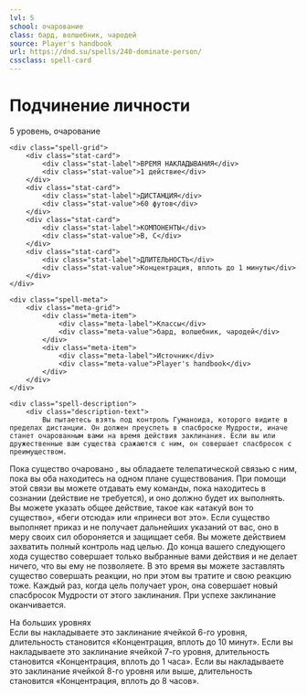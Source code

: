 ```yaml
---
lvl: 5
school: очарование
class: бард, волшебник, чародей
source: Player's handbook
url: https://dnd.su/spells/240-dominate-person/
cssclass: spell-card
---
```


<div class="spell-container">
    <div class="spell-header">
        <h1 class="spell-name">Подчинение личности</h1>
        <div class="spell-level">5 уровень, очарование</div>
    </div>
    
    <div class="spell-grid">
        <div class="stat-card">
            <div class="stat-label">ВРЕМЯ НАКЛАДЫВАНИЯ</div>
            <div class="stat-value">1 действие</div>
        </div>
        <div class="stat-card">
            <div class="stat-label">ДИСТАНЦИЯ</div>
            <div class="stat-value">60 футов</div>
        </div>
        <div class="stat-card">
            <div class="stat-label">КОМПОНЕНТЫ</div>
            <div class="stat-value">В, С</div>
        </div>
        <div class="stat-card">
            <div class="stat-label">ДЛИТЕЛЬНОСТЬ</div>
            <div class="stat-value">Концентрация, вплоть до 1 минуты</div>
        </div>
    </div>
    
    <div class="spell-meta">
        <div class="meta-grid">
            <div class="meta-item">
                <div class="meta-label">Классы</div>
                <div class="meta-value">бард, волшебник, чародей</div>
            </div>
            <div class="meta-item">
                <div class="meta-label">Источник</div>
                <div class="meta-value">Player's handbook</div>
            </div>
        </div>
    </div>
    
    <div class="spell-description">
        <div class="description-text">
            Вы пытаетесь взять под контроль Гуманоида, которого видите в пределах дистанции. Он должен преуспеть в спасброске Мудрости, иначе станет очарованным вами на время действия заклинания. Если вы или дружественные вам существа сражаются с ним, он совершает спасбросок с преимуществом.
Пока существо очаровано , вы обладаете телепатической связью с ним, пока вы оба находитесь на одном плане существования. При помощи этой связи вы можете отдавать ему команды, пока находитесь в сознании (действие не требуется), и оно должно будет их выполнять. Вы можете указать общее действие, такое как «атакуй вон то существо», «беги отсюда» или «принеси вот это». Если существо выполняет приказ и не получает дальнейших указаний от вас, оно в меру своих сил обороняется и защищает себя.
Вы можете действием захватить полный контроль над целью. До конца вашего следующего хода существо совершает только выбранные вами действия и не делает ничего, что вы ему не позволяете. В это время вы можете заставлять существо совершать реакции, но при этом вы тратите и свою реакцию тоже.
Каждый раз, когда цель получает урон, она совершает новый спасбросок Мудрости от этого заклинания. При успехе заклинание оканчивается.
        </div>
        <div class="higher-levels">
            <div class="higher-levels-title">На больших уровнях</div>
            <div class="higher-levels-text">
                Если вы накладываете это заклинание ячейкой 6-го уровня, длительность становится «Концентрация, вплоть до 10 минут». Если вы накладываете это заклинание ячейкой 7-го уровня, длительность становится «Концентрация, вплоть до 1 часа». Если вы накладываете это заклинание ячейкой 8-го уровня или выше, длительность становится «Концентрация, вплоть до 8 часов».
            </div>
        </div>
    </div>
</div>